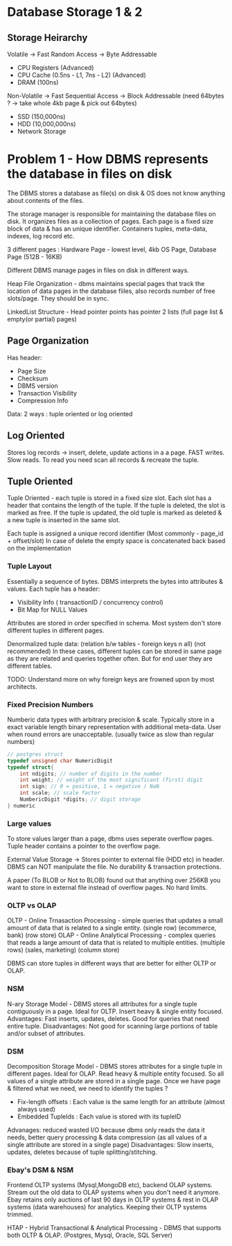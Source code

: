 # Database Storage 1 & 2

## Storage Heirarchy

Volatile -> Fast Random Access -> Byte Addressable
- CPU Registers (Advanced)
- CPU Cache (0.5ns - L1, 7ns - L2) (Advanced)
- DRAM (100ns)

Non-Volatile -> Fast Sequential Access -> Block Addressable (need 64bytes ? -> take whole 4kb page & pick out 64bytes)
- SSD (150,000ns)
- HDD (10,000,000ns)
- Network Storage

# Problem 1 - How DBMS represents the database in files on disk

The DBMS stores a database as file(s) on disk & OS does not know anything about contents of the files.

The storage manager is responsible for maintaining the database files on disk. It organizes files as a collection of pages. Each page is a fixed size block of data & has an unique identifier. Containers tuples, meta-data, indexes, log record etc.

3 different pages :
Hardware Page - lowest level, 4kb
OS Page,
Database Page (512B - 16KB)

Different DBMS manage pages in files on disk in different ways.

Heap File Organization - dbms maintains special pages that track the location of data pages in the database fiiles, also records number of free slots/page. They should be in sync.

LinkedList Structure - Head pointer points has pointer 2 lists (full page list & empty(or partial) pages)

## Page Organization

Has header:
- Page Size
- Checksum
- DBMS version
- Transaction Visibility
- Compression Info

Data: 2 ways : tuple oriented or log oriented

## Log Oriented

Stores log records -> insert, delete, update actions in a a page. FAST writes. Slow reads. To read you need scan all records & recreate the tuple.
## Tuple Oriented

Tuple Oriented - each tuple is stored in a fixed size slot. Each slot has a header that contains the length of the tuple. If the tuple is deleted, the slot is marked as free. If the tuple is updated, the old tuple is marked as deleted & a new tuple is inserted in the same slot.

Each tuple is assigned a unique record identifier (Most commonly - page_id + offset/slot)
In case of delete the empty space is concatenated back based on the implementation

### Tuple Layout

Essentially a sequence of bytes. DBMS interprets the bytes into attributes & values.
Each tuple has a header:
- Visibility Info ( transactionID / concurrency control)
- Bit Map for NULL Values

Attributes are stored in order specified in schema.
Most system don't store different tuples in different pages.

Denormalized tuple data: (relation b/w tables - foreign keys n all) (not recommended)
In these cases, different tuples can be stored in same page as they are related and queries together often. But for end user they are different tables.

TODO: Understand more on why foreign keys are frowned upon by most architects.

### Fixed Precision Numbers

Numberic data types with arbitrary precision & scale. Typically store in a exact variable length binary representation with additional meta-data. User when round errors are unacceptable. (usually twice as slow than regular numbers)

```cpp
// postgres struct
typedef unsigned char NumericDigit
typedef struct{
    int ndigits; // number of digits in the number
    int weight; // weight of the most significant (first) digit
    int sign; // 0 = positive, 1 = negative / NaN
    int scale; // scale factor
    NumbericDigit *digits; // digit storage
} numeric
```

### Large values

To store values larger than a page, dbms uses seperate overflow pages. Tuple header contains a pointer to the overflow page.

External Value Storage -> Stores pointer to external file (HDD etc) in header. DBMS can NOT manipulate the file. No durability & transaction protections.

A paper (To BLOB or Not to BLOB) found out that anything over 256KB you want to store in external file instead of overflow pages. No hard limits.

### OLTP vs OLAP

OLTP - Online Trnasaction Processing - simple queries that updates a small amount of data that is related to a single entity. (single row) (ecommerce, bank) (row store)
OLAP - Online Analytical Processing - complex queries that reads a large amount of data that is related to multiple entities. (multiple rows) (sales, marketing) (column store)

DBMS can store tuples in different ways that are better for either OLTP or OLAP.

### NSM

N-ary Storage Model - DBMS stores all attributes for a single tuple contiguously in a page. Ideal for OLTP. Insert heavy & single entity focused.
Advantages: Fast inserts, updates, deletes. Good for queries that need entire tuple.
Disadvantages: Not good for scanning large portions of table and/or subset of attributes.

### DSM

Decomposition Storage Model - DBMS stores attributes for a single tuple in different pages. Ideal for OLAP. Read heavy & multiple entity focused.
So all values of a single attribute are stored in a single page. Once we have page & filtered what we need, we need to identify the tuples ?

- Fix-length offsets : Each value is the same length for an attribute (almost always used)
- Embedded TupleIds : Each value is stored with its tupleID

Advanages: reduced wasted I/O because dbms only reads the data it needs, better query processing & data compression (as all values of a single attribute are stored in a single page)
Disadvantages: Slow inserts, updates, deletes because of tuple splitting/stitching.

### Ebay's DSM & NSM

Frontend OLTP systems (Mysql,MongoDB etc), backend OLAP systems. Stream out the old data to OLAP systems when you don't need it anymore. Ebay retains only auctions of last 90 days in OLTP systems & rest in OLAP systems (data warehouses) for analytics. Keeping their OLTP systems trimmed.

HTAP - Hybrid Transactional & Analytical Processing - DBMS that supports both OLTP & OLAP. (Postgres, Mysql, Oracle, SQL Server)